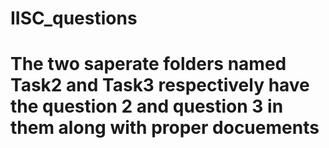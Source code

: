 # IISC_questions
# The two saperate folders named Task2 and Task3 respectively have the question 2 and question 3 in them along with proper docuements
